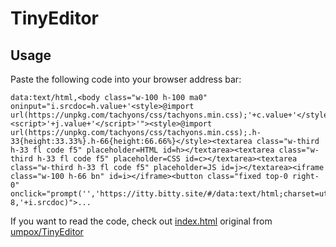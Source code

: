 # TinyEditor

## Usage

Paste the following code into your browser address bar:

    data:text/html,<body class="w-100 h-100 ma0" oninput="i.srcdoc=h.value+'<style>@import url(https://unpkg.com/tachyons/css/tachyons.min.css);'+c.value+'</style><script>'+j.value+'</script>'"><style>@import url(https://unpkg.com/tachyons/css/tachyons.min.css);.h-33{height:33.33%}.h-66{height:66.66%}</style><textarea class="w-third h-33 fl code f5" placeholder=HTML id=h></textarea><textarea class="w-third h-33 fl code f5" placeholder=CSS id=c></textarea><textarea class="w-third h-33 fl code f5" placeholder=JS id=j></textarea><iframe class="w-100 h-66 bn" id=i></iframe><button class="fixed top-0 right-0" onclick="prompt('','https://itty.bitty.site/#/data:text/html;charset=utf-8,'+i.srcdoc)">...

If you want to read the code, check out [index.html](https://github.com/laithserhan/TinyEditor/blob/master/index.html) original from [umpox/TinyEditor](https://github.com/umpox/TinyEditor)
